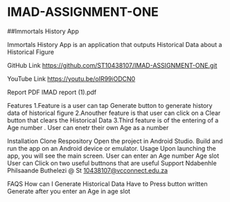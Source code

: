 # IMAD-ASSIGNMENT-ONE

##Immortals History App

Immortals History App is an application that outputs Historical Data about a Historical Figure

GitHub Link
https://github.com/ST10438107/IMAD-ASSIGNMENT-ONE.git

YouTube Link
https://youtu.be/oIR99iODCN0

Report PDF
IMAD report (1).pdf

Features
1.Feature is a user can tap Generate button to generate history data of historical figure 2.Anouther feature is that user can click on a Clear button that clears the Historical Data 3.Third feature is of the entering of a Age number . User can enetr their own Age as a number

Installation
Clone Respository
Open the project in Android Studio.
Build and run the app on an Android device or emulator.
Usage
Upon launching the app, you will see the main screen.
User can enter an Age number Age slot
User can Click on two useful buttnons that are useful
Support
Ndabenhle Philsaande Buthelezi @ St 10438107@vcconnect.edu.za

FAQS
How can I Generate Historical Data Have to Press button written Generate after you enter an Age in age slot
